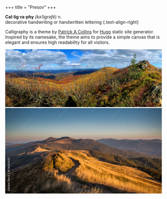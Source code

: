 +++
title = "Presov"
+++

**Cal·lig·ra·phy** *(kəˈliɡrəfē)* n. <br>
decorative handwriting or handwritten lettering
{.text-align-right}

Calligraphy is a theme by [Patrick A Collins](https://pacollins.com/) for [Hugo](https://gohugo.io/) static site generator. Inspired by its namesake, the theme aims to
provide a simple canvas that is elegant and ensures high readability for all
visitors.

![Photo of Calligraphy Materials by Vlada Karpovich from Pexels](treti-obrazok.jpg)
![toto je moj prvy obrazok](druhy-obrazok.jpg)
